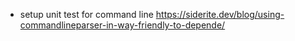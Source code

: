 * setup unit test for command line https://siderite.dev/blog/using-commandlineparser-in-way-friendly-to-depende/